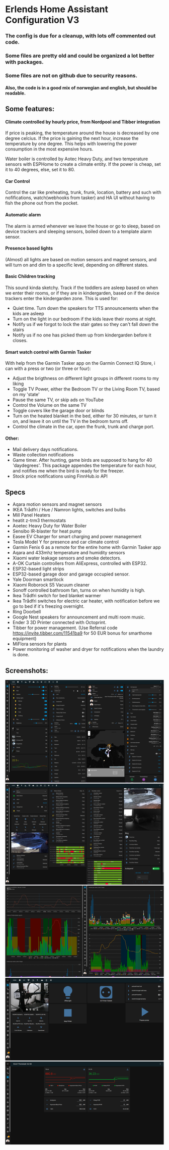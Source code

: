 # Erlends Home Assistant Configuration V3

### The config is due for a cleanup, with lots off commented out code.
### Some files are pretty old and could be organized a lot better with packages.



### Some files are not on github due to security reasons.
#### Also, the code is in a good mix of norwegian and english, but should be readable. 

## Some features:

#### Climate controlled by hourly price, from Nordpool and Tibber integration
If price is peaking, the temperature around the house is decreased by one degree celcius. If the price is gaining the next hour, increase the temperature by one degree.
This helps with lowering the power consumption in the most expensive hours.

Water boiler is controlled by Aotec Heavy Duty, and two temperature sensors with ESPHome to create a climate entity. If the power is cheap, set it to 40 degrees, else, set it to 80.

#### Car Control
Control the car like preheating, trunk, frunk, location, battery and such with nofifications, watch(webhooks from tasker) and HA UI without having to fish the phone out from the pocket.

#### Automatic alarm
The alarm is armed whenever we leave the house or go to sleep, based on device trackers and sleeping sensors, boiled down to a template alarm sensor.

#### Presence based lights
(Almost) all lights are based on motion sensors and magnet sensors, and will turn on and dim to a specific level, depending on different states.

#### Basic Children tracking
This sound kinda sketchy.
Track if the toddlers are asleep based on when we enter their rooms, or if they are in kindergarden, based on if the device trackers enter the kindergarden zone.
This is used for:
- Quiet time. Turn down the speakers for TTS announcements when the kids are asleep 
- Turn on the light in our bedroom if the kids leave their rooms at night.  
- Notify us if we forgot to lock the stair gates so they can't fall down the stairs
- Notify us if no one has picked them up from kindergarden before it closes.


#### Smart watch control with Garmin Tasker
With help from the Garmin Tasker app on the Garmin Connect IQ Store, i can with a press or two (or three or four):
- Adjust the brigthness on different light groups in different rooms to my liking
- Toggle TV Power,  either the Bedroom TV or the Living Room TV, based on my 'state'
- Pause the same TV, or skip ads on YouTube
- Control the Volume on the same TV
- Toggle covers like the garage door or blinds
- Turn on the heated blanket in the bed, either for 30 minutes, or turn it on, and leave it on until the TV in the bedroom turns off.
- Control the climate in the car, open the frunk, trunk and charge port.

#### Other:
- Mail delivery days notifications.
- Waste collection notifications
- Game timer. After hunting, game birds are supposed to hang for 40 'daydegrees'. This package appendes the temperature for each hour, and notifies me when the bird is ready for the freezer.
- Stock price notifications using FinnHub.io API


## Specs

- Aqara motion sensors and magnet sensors
- IKEA Trådfri / Hue / Namron lights, switches and bulbs
- Mill Panel Heaters
- heatit z-trm3 thermostats
- Aoetec Heavy Duty for Water Boiler
- Sensibo IR-blaster for heat pump
- Easee EV Charger for smart charging and power management
- Tesla Model Y for presence and car climate control
- Garmin Fenix 6 as a remote for the entire home with Garmin Tasker app
- Aqara and 433mhz temperature and humidity sensors
- Xiaomi water leakage sensors and smoke detectors.
- A-OK Curtain controllers from AliExpress, controlled with ESP32.
- ESP32-based light strips
- ESP32-based garage door and garage occupied sensor.
- Yale Doorman smartlock
- Xiaomi Roborock S5 Vacuum cleaner
- Sonoff controlled bathroom fan, turns on when humidity is high.
- Ikea Trådfri switch for bed blanket warmer 
- Ikea Trådfri switches for electric car heater, with notification before we go to bed if it's freezing overnight.
- Ring Doorbell
- Google Nest speakers for announcement and multi room music.
- Ender 3 3D Printer connected with Octoprint.
- Tibber for power management. (Use Referral code https://invite.tibber.com/11541ba9 for 50 EUR bonus for smarthome equipment)
- MiFlora sensors for plants
- Power monitoring of washer and dryer for notifications when the laundry is done.


## Screenshots: 

![Home](screenshots/screenshotHome.png)
![Security](screenshots/screenshotSecurity.png)
![Power](screenshots/screenshotPower.png)
![Printer](screenshots/screenshotPrinter.png)
![Stocks](screenshots/screenshotStocks.png)
